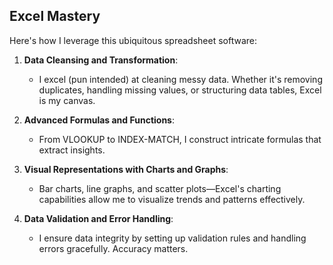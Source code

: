 ## **Excel Mastery**

Here's how I leverage this ubiquitous spreadsheet software:

1. **Data Cleansing and Transformation**:
   - I excel (pun intended) at cleaning messy data. Whether it's removing duplicates, handling missing values, or structuring data tables, Excel is my canvas.

2. **Advanced Formulas and Functions**:
   - From VLOOKUP to INDEX-MATCH, I construct intricate formulas that extract insights.

3. **Visual Representations with Charts and Graphs**:
   - Bar charts, line graphs, and scatter plots—Excel's charting capabilities allow me to visualize trends and patterns effectively.

4. **Data Validation and Error Handling**:
   - I ensure data integrity by setting up validation rules and handling errors gracefully. Accuracy matters.
